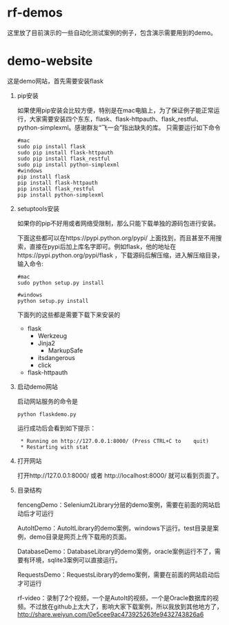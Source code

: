 # rf-demos
这里放了目前演示的一些自动化测试案例的例子，包含演示需要用到的demo。

# demo-website
这是demo网站，首先需要安装flask

1. pip安装

    如果使用pip安装会比较方便，特别是在mac电脑上，为了保证例子能正常运行，大家需要安装四个东东，flask、flask-httpauth、flask_restful、python-simplexml。感谢群友“飞一会”指出缺失的库。
只需要运行如下命令

    ```
    #mac
    sudo pip install flask
    sudo pip install flask-httpauth
    sudo pip install flask_restful
    sudo pip install python-simplexml
    #windows
    pip install flask
    pip install flask-httpauth
    pip install flask_restful
    pip install python-simplexml
    ```

2. setuptools安装

    如果你的pip不好用或者网络受限制，那么只能下载单独的源码包进行安装。
    
    下面这些都可以在https://pypi.python.org/pypi/ 上面找到，而且甚至不用搜索，直接在pypi后加上库名字即可。例如flask，他的地址在https://pypi.python.org/pypi/flask ，下载源码后解压缩，进入解压缩目录，输入命令:

    ```
    #mac
    sudo python setup.py install
    
    #windows
    python setup.py install

    ```
    
    下面列的这些都是需要下载下来安装的

    * flask
        * Werkzeug
        * Jinja2
            * MarkupSafe
        * itsdangerous
        * click
    * flask-httpauth


3. 启动demo网站

    启动网站服务的命令是

    ```
    python flaskdemo.py
    ```

    运行成功后会看到如下提示：
    
    ```
     * Running on http://127.0.0.1:8000/ (Press CTRL+C to    quit)
     * Restarting with stat
     ```

4. 打开网站
     
    打开http://127.0.0.1:8000/ 或者 http://localhost:8000/ 就可以看到页面了。

5. 目录结构
    
    fencengDemo：Selenium2Library分层的demo案例，需要在前面的网站启动后才可运行
    
    AutoItDemo：AutoItLibrary的demo案例，windows下运行。test目录是案例，demo目录是网页上传下载用的页面。
    
    DatabaseDemo：DatabaseLibrary的demo案例，oracle案例运行不了，需要有环境，sqlite3案例可以直接运行。
    
    RequestsDemo：RequestsLibrary的demo案例，需要在前面的网站启动后才可运行
    
    rf-video：录制了2个视频，一个是AutoIt的视频，一个是Oracle数据库的视频。不过放在github上太大了，影响大家下载案例，所以我放到其他地方了，http://share.weiyun.com/0e5cee9ac473925263fe9432743826a6
